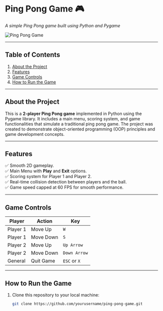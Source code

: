 # **Ping Pong Game 🎮**  

*A simple Ping Pong game built using Python and Pygame*  

![Ping Pong Game](https://ibb.co/RCvtdb4)

---

## **Table of Contents**  

1. [About the Project](#about-the-project)  
2. [Features](#features)  
3. [Game Controls](#game-controls)  
4. [How to Run the Game](#how-to-run-the-game)  



---

## **About the Project**  

This is a **2-player Ping Pong game** implemented in Python using the Pygame library. It includes a main menu, scoring system, and game functionalities that simulate a traditional ping pong game. The project was created to demonstrate object-oriented programming (OOP) principles and game development concepts.

---

## **Features**  

✅ Smooth 2D gameplay.  
✅ Main Menu with **Play** and **Exit** options.  
✅ Scoring system for Player 1 and Player 2.  
✅ Real-time collision detection between players and the ball.  
✅ Game speed capped at 60 FPS for smooth performance.  

---

## **Game Controls**  

| **Player** | **Action**       | **Key**       |  
|------------|------------------|---------------|  
| Player 1   | Move Up          | `W`           |  
| Player 1   | Move Down        | `S`           |  
| Player 2   | Move Up          | `Up Arrow`    |  
| Player 2   | Move Down        | `Down Arrow`  |  
| General    | Quit Game        | `ESC` or `X`  |  

---

## **How to Run the Game**  

1. Clone this repository to your local machine:

   ```bash
   git clone https://github.com/yourusername/ping-pong-game.git
